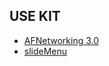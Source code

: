 ## USE KIT

- [AFNetworking 3.0](http://cocoadocs.org/docsets/AFNetworking/3.0.4/)
- [slideMenu](https://github.com/jhaoheng/slideMenu_ios)